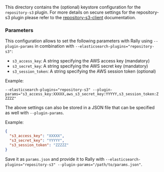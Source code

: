 This directory contains the (optional) keystore configuration for the `repository-s3` plugin.
For more details on secure settings for the repository-s3 plugin please refer to the [repository-s3-client](https://www.elastic.co/guide/en/elasticsearch/plugins/current/repository-s3-client.html) documentation.

### Parameters

This configuration allows to set the following parameters with Rally using `--plugin-params` in combination with `--elasticsearch-plugins="repository-s3"`:

* `s3_access_key`: A string specifying the AWS access key (mandatory)
* `s3_secret_key`: A string specifying the AWS secret key (mandatory)
* `s3_session_token`: A string specifying the AWS session token (optional)

Example:

`--elasticsearch-plugins="repository-s3" --plugin-params="s3_access_key:XXXXX,aws_s3_secret_key:YYYYY,s3_session_token:ZZZZZ"`

The above settings can also be stored in a JSON file that can be specified as well with `--plugin-params`.

Example:

```json
{
  "s3_access_key": "XXXXX",
  "s3_secret_key": "YYYYY",
  "s3_session_token": "ZZZZZ"
}
```   

Save it as `params.json` and provide it to Rally with `--elasticsearch-plugins="repository-s3" --plugin-params="/path/to/params.json"`.
